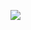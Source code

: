![](https://media.githubusercontent.com/media/dyzz/dyzz.github.io/master/images/RightDoubleArrow.png)